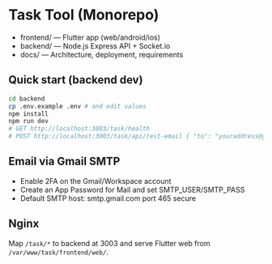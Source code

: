 # Task Tool (Monorepo)

- frontend/ — Flutter app (web/android/ios)
- backend/ — Node.js Express API + Socket.io
- docs/ — Architecture, deployment, requirements

## Quick start (backend dev)

```bash
cd backend
cp .env.example .env # and edit values
npm install
npm run dev
# GET http://localhost:3003/task/health
# POST http://localhost:3003/task/api/test-email { "to": "youraddress@gmail.com" }
```

## Email via Gmail SMTP
- Enable 2FA on the Gmail/Workspace account
- Create an App Password for Mail and set SMTP_USER/SMTP_PASS
- Default SMTP host: smtp.gmail.com port 465 secure

## Nginx
Map `/task/*` to backend at 3003 and serve Flutter web from `/var/www/task/frontend/web/`.

